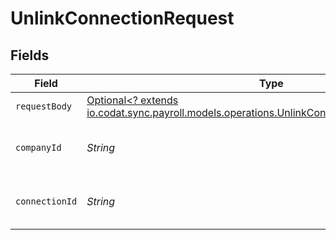 # UnlinkConnectionRequest


## Fields

| Field                                                                                                                                                       | Type                                                                                                                                                        | Required                                                                                                                                                    | Description                                                                                                                                                 | Example                                                                                                                                                     |
| ----------------------------------------------------------------------------------------------------------------------------------------------------------- | ----------------------------------------------------------------------------------------------------------------------------------------------------------- | ----------------------------------------------------------------------------------------------------------------------------------------------------------- | ----------------------------------------------------------------------------------------------------------------------------------------------------------- | ----------------------------------------------------------------------------------------------------------------------------------------------------------- |
| `requestBody`                                                                                                                                               | [Optional<? extends io.codat.sync.payroll.models.operations.UnlinkConnectionUpdateConnection>](../../models/operations/UnlinkConnectionUpdateConnection.md) | :heavy_minus_sign:                                                                                                                                          | N/A                                                                                                                                                         |                                                                                                                                                             |
| `companyId`                                                                                                                                                 | *String*                                                                                                                                                    | :heavy_check_mark:                                                                                                                                          | Unique identifier for a company.                                                                                                                            | 8a210b68-6988-11ed-a1eb-0242ac120002                                                                                                                        |
| `connectionId`                                                                                                                                              | *String*                                                                                                                                                    | :heavy_check_mark:                                                                                                                                          | Unique identifier for a connection.                                                                                                                         | 2e9d2c44-f675-40ba-8049-353bfcb5e171                                                                                                                        |